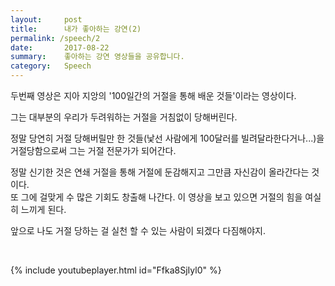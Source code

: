 ```yaml
---
layout:     post
title:      내가 좋아하는 강연(2) 
permalink: /speech/2
date:       2017-08-22
summary:    좋아하는 강연 영상들을 공유합니다.
category: 	Speech
---
```


두번째 영상은 지아 지앙의 '100일간의 거절을 통해 배운 것들'이라는 영상이다.

그는 대부분의 우리가 두려워하는 거절을 거침없이 당해버린다.

정말 당연히 거절 당해버릴만 한 것들(낯선 사람에게 100달러를 빌려달라한다거나...)을 거절당함으로써 그는 거절 전문가가 되어간다. 

정말 신기한 것은 연쇄 거절을 통해 거절에 둔감해지고 그만큼 자신감이 올라간다는 것이다.  
또 그에 걸맞게 수 많은 기회도 창출해 나간다. 이 영상을 보고 있으면 거절의 힘을 여실히 느끼게 된다. 

앞으로 나도 거절 당하는 걸 실천 할 수 있는 사람이 되겠다 다짐해야지.

<br>

{% include youtubeplayer.html id="Ffka8SjIyl0" %}
